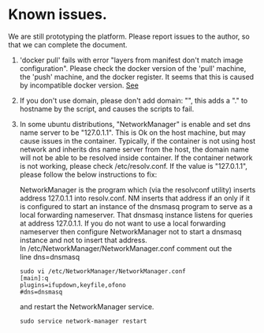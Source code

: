 # Known issues. 

We are still prototyping the platform. Please report issues to the author, so that we can complete the document. 

1. 'docker pull' fails with error "layers from manifest don't match image configuration". 
   Please check the docker version of the 'pull' machine, the 'push' machine, and the docker register. It seems that this is caused by incompatible docker version. [See](https://github.com/docker/distribution/issues/1439)
   
2. If you don't use domain, please don't add domain: "", this adds a "." to hostname by the script, and causes the scripts to fail.  

3. In some ubuntu distributions, "NetworkManager" is enable and set dns name server to be "127.0.1.1". This is Ok on the host machine, but may cause issues in the container. Typically, if the container is not using host network and inherits dns name server from the host, the domain name will not be able to be resolved inside container. 
   If the container network is not working, please check /etc/resolv.conf. If the value is "127.0.1.1", please follow the below instructions to fix:
   
   NetworkManager is the program which (via the resolvconf utility) inserts address 127.0.1.1 into resolv.conf. NM inserts that address if an only if it is configured to start an instance of the dnsmasq program to serve as a local forwarding nameserver. That dnsmasq instance listens for queries at address 127.0.1.1.
   If you do not want to use a local forwarding nameserver then configure NetworkManager not to start a dnsmasq instance and not to insert that address. In /etc/NetworkManager/NetworkManager.conf comment out the line dns=dnsmasq
   ```
   sudo vi /etc/NetworkManager/NetworkManager.conf
   [main]:q
   plugins=ifupdown,keyfile,ofono
   #dns=dnsmasq
   ```
   and restart the NetworkManager service.
   ```
   sudo service network-manager restart
   ```
